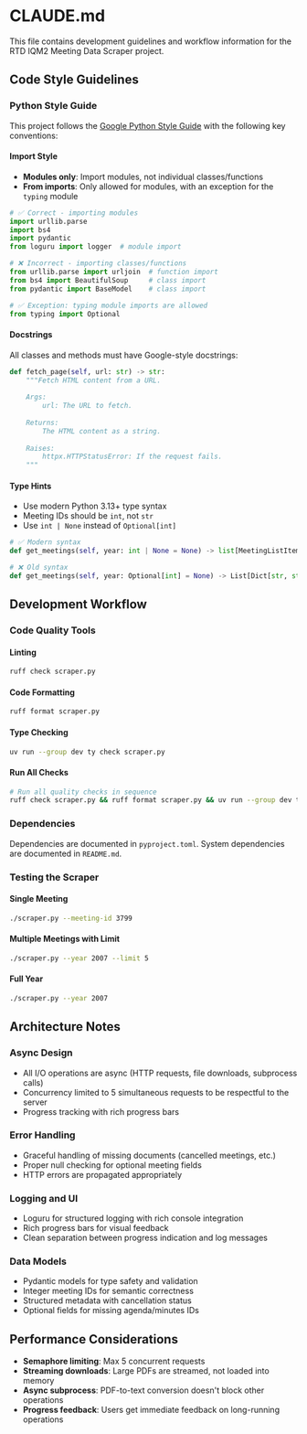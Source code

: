 # CLAUDE.md

This file contains development guidelines and workflow information for the RTD IQM2 Meeting Data Scraper project.

## Code Style Guidelines

### Python Style Guide
This project follows the [Google Python Style Guide](https://google.github.io/styleguide/pyguide.html) with the following key conventions:

#### Import Style
- **Modules only**: Import modules, not individual classes/functions
- **From imports**: Only allowed for modules, with an exception for the `typing` module

```python
# ✅ Correct - importing modules
import urllib.parse
import bs4
import pydantic
from loguru import logger  # module import

# ❌ Incorrect - importing classes/functions
from urllib.parse import urljoin  # function import
from bs4 import BeautifulSoup     # class import
from pydantic import BaseModel    # class import

# ✅ Exception: typing module imports are allowed
from typing import Optional
```

#### Docstrings
All classes and methods must have Google-style docstrings:

```python
def fetch_page(self, url: str) -> str:
    """Fetch HTML content from a URL.
    
    Args:
        url: The URL to fetch.
        
    Returns:
        The HTML content as a string.
        
    Raises:
        httpx.HTTPStatusError: If the request fails.
    """
```

#### Type Hints
- Use modern Python 3.13+ type syntax
- Meeting IDs should be `int`, not `str`
- Use `int | None` instead of `Optional[int]`

```python
# ✅ Modern syntax
def get_meetings(self, year: int | None = None) -> list[MeetingListItem]:

# ❌ Old syntax
def get_meetings(self, year: Optional[int] = None) -> List[Dict[str, str]]:
```

## Development Workflow

### Code Quality Tools

#### Linting
```bash
ruff check scraper.py
```

#### Code Formatting
```bash
ruff format scraper.py
```

#### Type Checking
```bash
uv run --group dev ty check scraper.py
```

#### Run All Checks
```bash
# Run all quality checks in sequence
ruff check scraper.py && ruff format scraper.py && uv run --group dev ty check scraper.py
```

### Dependencies

Dependencies are documented in `pyproject.toml`. System dependencies are documented in `README.md`.

### Testing the Scraper

#### Single Meeting
```bash
./scraper.py --meeting-id 3799
```

#### Multiple Meetings with Limit
```bash
./scraper.py --year 2007 --limit 5
```

#### Full Year
```bash
./scraper.py --year 2007
```


## Architecture Notes

### Async Design
- All I/O operations are async (HTTP requests, file downloads, subprocess calls)
- Concurrency limited to 5 simultaneous requests to be respectful to the server
- Progress tracking with rich progress bars

### Error Handling
- Graceful handling of missing documents (cancelled meetings, etc.)
- Proper null checking for optional meeting fields
- HTTP errors are propagated appropriately

### Logging and UI
- Loguru for structured logging with rich console integration
- Rich progress bars for visual feedback
- Clean separation between progress indication and log messages

### Data Models
- Pydantic models for type safety and validation
- Integer meeting IDs for semantic correctness
- Structured metadata with cancellation status
- Optional fields for missing agenda/minutes IDs

## Performance Considerations

- **Semaphore limiting**: Max 5 concurrent requests
- **Streaming downloads**: Large PDFs are streamed, not loaded into memory
- **Async subprocess**: PDF-to-text conversion doesn't block other operations
- **Progress feedback**: Users get immediate feedback on long-running operations
